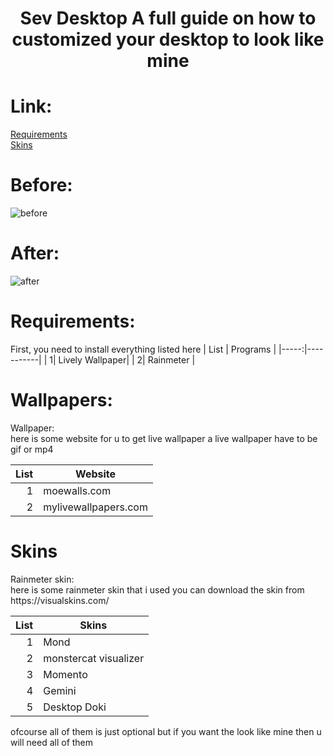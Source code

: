 <h1 align="center">
  Sev Desktop<br\>
  A full guide on how to customized your desktop to look like mine
</h1>

# Link:
[Requirements](https://github.com/ImSev/sev-desktop#requirements)  <br />
[Skins](https://i.postimg.cc/Kc7tK8Jj/image.png)


# Before:
<img alt="before" src="https://i.ibb.co/ydKrrY9/image.png">

# After:
<img alt="after" src="https://i.postimg.cc/Kc7tK8Jj/image.png">

# Requirements:
First, you need to install everything listed here
| List | Programs |
|-----:|-----------|
|     1| Lively Wallpaper|
|     2| Rainmeter    |

# Wallpapers:
<summary>Wallpaper:</summary>
here is some website for u to get live wallpaper
a live wallpaper have to be gif or mp4

| List | Website |
|-----:|-----------|
|     1| moewalls.com |
|     2| mylivewallpapers.com    |

# Skins
<summary>Rainmeter skin:</summary>
here is some rainmeter skin that i used
you can download the skin from https://visualskins.com/

| List | Skins |
|-----:|-----------|
|     1| Mond|
|     2| monstercat visualizer    |
|     3| Momento       |
|     4| Gemini|
|     5| Desktop Doki|

ofcourse all of them is just optional but if you want the look like mine then u will need all of them


